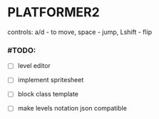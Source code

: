 # PLATFORMER2
controls: a/d - to move, space - jump, Lshift - flip

### #TODO: 
- [ ] level editor
- [ ] implement spritesheet
- [ ] block class template
- [ ] make levels notation json compatible


